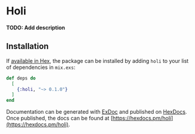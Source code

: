 # Holi

**TODO: Add description**

## Installation

If [available in Hex](https://hex.pm/docs/publish), the package can be installed
by adding `holi` to your list of dependencies in `mix.exs`:

```elixir
def deps do
  [
    {:holi, "~> 0.1.0"}
  ]
end
```

Documentation can be generated with [ExDoc](https://github.com/elixir-lang/ex_doc)
and published on [HexDocs](https://hexdocs.pm). Once published, the docs can
be found at [https://hexdocs.pm/holi](https://hexdocs.pm/holi).

